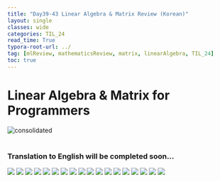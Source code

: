 ```yaml
---
title: "Day39-43 Linear Algebra & Matrix Review (Korean)"
layout: single
classes: wide
categories: TIL_24
read_time: True
typora-root-url: ../
tag: [mlReview, mathematicsReview, matrix, linearAlgebra, TIL_24]
toc: true 
---
```


# Linear Algebra & Matrix for Programmers

<img src="/blog/images/2024-07-31-TIL24_Extra_Days(Day39-43)/IMG_1413.JPG" alt="consolidated"><br><br>



### Translation to English will be completed soon...







<img src="/blog/images/2024-07-31-TIL24_Extra_Days(Day39-43)/Mathematics-01.jpg">

<img src="/blog/images/2024-07-31-TIL24_Extra_Days(Day39-43)/Mathematics-02.jpg">

<img src="/blog/images/2024-07-31-TIL24_Extra_Days(Day39-43)/Mathematics-03.jpg">

<img src="/blog/images/2024-07-31-TIL24_Extra_Days(Day39-43)/Mathematics-04.jpg">

<img src="/blog/images/2024-07-31-TIL24_Extra_Days(Day39-43)/Mathematics-05.jpg">

<img src="/blog/images/2024-07-31-TIL24_Extra_Days(Day39-43)/Mathematics-06.jpg">

<img src="/blog/images/2024-07-31-TIL24_Extra_Days(Day39-43)/Mathematics-07.jpg">

<img src="/blog/images/2024-07-31-TIL24_Extra_Days(Day39-43)/Mathematics-08.jpg">

<img src="/blog/images/2024-07-31-TIL24_Extra_Days(Day39-43)/Mathematics-09.jpg">

<img src="/blog/images/2024-07-31-TIL24_Extra_Days(Day39-43)/Mathematics-10.jpg">

<img src="/blog/images/2024-07-31-TIL24_Extra_Days(Day39-43)/Mathematics-11.jpg">

<img src="/blog/images/2024-07-31-TIL24_Extra_Days(Day39-43)/Mathematics-12.jpg">

<img src="/blog/images/2024-07-31-TIL24_Extra_Days(Day39-43)/Mathematics-13.jpg">

<img src="/blog/images/2024-07-31-TIL24_Extra_Days(Day39-43)/Mathematics-14.jpg">

<img src="/blog/images/2024-07-31-TIL24_Extra_Days(Day39-43)/Mathematics-15.jpg">

<img src="/blog/images/2024-07-31-TIL24_Extra_Days(Day39-43)/Mathematics-16.jpg">

<img src="/blog/images/2024-07-31-TIL24_Extra_Days(Day39-43)/Mathematics-17.jpg">

<img src="/blog/images/2024-07-31-TIL24_Extra_Days(Day39-43)/Mathematics-18.jpg">

<br><br>

